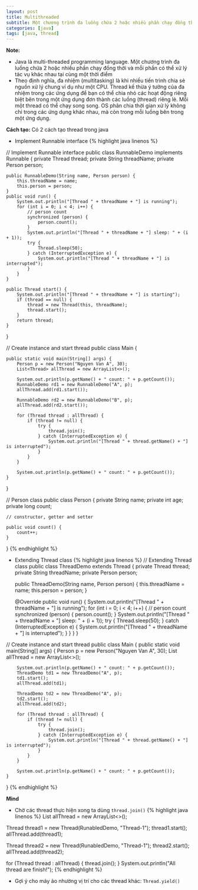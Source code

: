 ```yaml
---
layout: post
title: Multithreaded
subtitle: Một chương trình đa luồng chứa 2 hoặc nhiều phần chạy đồng thời và mỗi phần có thể xử lý tác vụ khác nhau tại cùng một thời điểm
categories: [java]
tags: [java, thread]
---
```


**Note:**
* Java là multi-threaded programming language. Một chương trình đa luồng chứa 2 hoặc nhiều phần chạy đồng thời và mỗi phần có thể xử lý tác vụ khác nhau tại cùng một thời điểm
* Theo định nghĩa, đa nhiệm (multitasking) là khi nhiều tiến trình chia sẻ nguồn xử lý chung ví dụ như một CPU. Thread kế thừa ý tưởng của đa nhiệm trong các ứng dụng để bạn có thể chia nhỏ các hoạt động riêng biệt bên trong một ứng dụng đơn thành các luồng (thread) riêng lẻ. Mỗi một thread có thể chạy song song. OS phân chia thời gian xử lý không chỉ trong các ứng dụng khác nhau, mà còn trong mỗi luồng bên trong một ứng dụng.

**Cách tạo:**
Có 2 cách tạo thread trong java
* Implement Runnable interface
{% highlight java linenos %}

// Implement Runnable interface
public class RunnableDemo implements Runnable {
    private Thread thread;
    private String threadName;
    private Person person;

    public RunnableDemo(String name, Person person) {
        this.threadName = name;
        this.person = person;
    }
    public void run() {
        System.out.println("[Thread " + threadName + "] is running");
        for (int i = 0; i < 4; i++) {
            // person count
            synchronized (person) {
                person.count();
            }
            System.out.println("[Thread " + threadName + "] sleep: " + (i + 1));
            try {
                Thread.sleep(50);
            } catch (InterruptedException e) {
                System.out.println("[Thread " + threadName + "] is interrupted");
            }
        }
    }

    public Thread start() {
        System.out.println("[Thread " + threadName + "] is starting");
        if (thread == null) {
            thread = new Thread(this, threadName);
            thread.start();
        }
        return thread;
    }
}

// Create instance and start thread
public class Main {

    public static void main(String[] args) {
        Person p = new Person("Nguyen Van A", 30);
        List<Thread> allThread = new ArrayList<>();

        System.out.println(p.getName() + " count: " + p.getCount());
        RunnableDemo rd1 = new RunnableDemo("A", p);
        allThread.add(rd1.start());

        RunnableDemo rd2 = new RunnableDemo("B", p);
        allThread.add(rd2.start());

        for (Thread thread : allThread) {
            if (thread != null) {
                try {
                    thread.join();
                } catch (InterruptedException e) {
                    System.out.println("[Thread " + thread.getName() + "] is interrupted");
                }
            }
        }

        System.out.println(p.getName() + " count: " + p.getCount());
    }
}

// Person class
public class Person {
    private String name;
    private int age;
    private long count;

    // constructor, getter and setter

    public void count() {
        count++;
    }
}
{% endhighlight %}


* Extending Thread class
{% highlight java linenos %}
// Extending Thread class
public class ThreadDemo extends Thread {
    private Thread thread;
    private String threadName;
    private Person person;

    public ThreadDemo(String name, Person person) {
        this.threadName = name;
        this.person = person;
    }

    @Override
    public void run() {
        System.out.println("[Thread " + threadName + "] is running");
        for (int i = 0; i < 4; i++) {
            // person count
            synchronized (person) {
                person.count();
            }
            System.out.println("[Thread " + threadName + "] sleep: " + (i + 1));
            try {
                Thread.sleep(50);
            } catch (InterruptedException e) {
                System.out.println("[Thread " + threadName + "] is interrupted");
            }
        }
    }
}

// Create instance and start thread
public class Main {
    public static void main(String[] args) {
        Person p = new Person("Nguyen Van A", 30);
        List<Thread> allThread = new ArrayList<>();

        System.out.println(p.getName() + " count: " + p.getCount());
        ThreadDemo td1 = new ThreadDemo("A", p);
        td1.start();
        allThread.add(td1);

        ThreadDemo td2 = new ThreadDemo("A", p);
        td2.start();
        allThread.add(td2);

        for (Thread thread : allThread) {
            if (thread != null) {
                try {
                    thread.join();
                } catch (InterruptedException e) {
                    System.out.println("[Thread " + thread.getName() + "] is interrupted");
                }
            }
        }

        System.out.println(p.getName() + " count: " + p.getCount());
    }
}
{% endhighlight %}

**Mind**
* Chờ các thread thực hiện xong ta dùng `thread.join()`
{% highlight java linenos %}
List<Thread> allThread = new ArrayList<>();

Thread thread1 = new Thread(RunabledDemo, "Thread-1");
thread1.start();
allThread.add(thread1);

Thread thread2 = new Thread(RunabledDemo, "Thread-1");
thread2.start();
allThread.add(thread2);

for (Thread thread : allThread) {
    thread.join();
}
System.out.println("All thread are finish!");
{% endhighlight %}
* Gợi ý cho máy ảo nhường vị trí cho các thread khác: `Thread.yield()`
